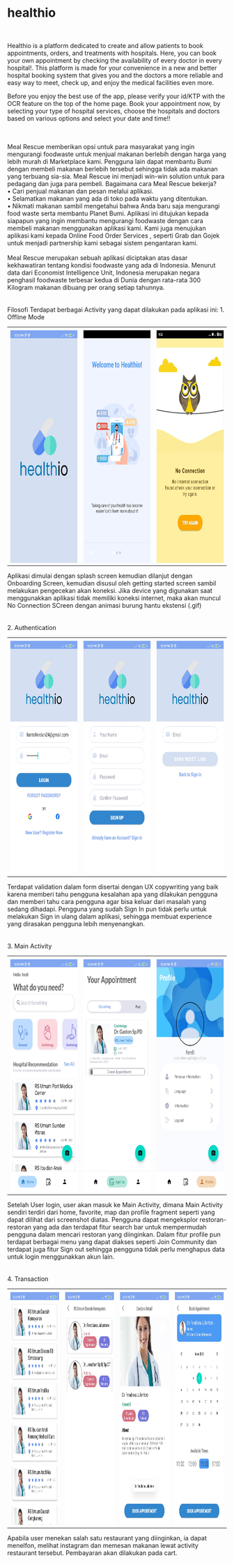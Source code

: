 # healthio
<br>

Healthio is a platform dedicated to create and allow patients to book appointments, orders, and treatments with hospitals.  Here, you can book your own appointment by checking the availability of every doctor in every hospital!. This platform is made for your convenience in a new and better hospital booking system that gives you and the doctors a more reliable and easy way to meet, check up, and enjoy the medical facilities even more.

Before you enjoy the best use of the app, please verify your id/KTP with the OCR feature on the top of the home page. Book your appointment now, by selecting your type of hospital services, choose the hospitals and doctors based on various options and select your date and time!!

<br>
<br>
Meal Rescue memberikan opsi untuk para masyarakat yang ingin mengurangi foodwaste untuk menjual makanan berlebih dengan harga yang lebih murah di Marketplace kami. Pengguna lain dapat membantu Bumi dengan membeli makanan berlebih tersebut sehingga tidak ada makanan yang terbuang sia-sia. Meal Rescue ini menjadi win-win solution untuk para pedagang dan juga para pembeli. 
Bagaimana cara Meal Rescue bekerja?
<br>
•	Cari penjual makanan dan pesan melalui aplikasi.
<br>
•	Selamatkan makanan yang ada di toko pada waktu yang ditentukan.
<br>
•	Nikmati makanan sambil mengetahui bahwa Anda baru saja mengurangi food waste serta membantu Planet Bumi.
Aplikasi ini ditujukan kepada siapapun yang ingin membantu mengurangi foodwaste dengan cara membeli makanan menggunakan aplikasi kami. Kami juga menujukan aplikasi kami kepada Online Food Order Services , seperti Grab dan Gojek untuk menjadi partnership kami sebagai sistem pengantaran kami.
<br>
<br>
Meal Rescue merupakan sebuah aplikasi diciptakan atas dasar kekhawatiran tentang kondisi foodwaste yang ada di Indonesia. Menurut data dari Economist Intelligence Unit, Indonesia merupakan negara penghasil foodwaste terbesar kedua di Dunia dengan rata-rata 300 Kilogram makanan dibuang per orang setiap tahunnya.
<br>
<br>
<br>
Filosofi
Terdapat berbagai Activity yang dapat dilakukan pada aplikasi ini:
1. Offline Mode
<table>
  <tr>
    <td>  </td>
     <td>  </td>
     <td>  </td>
  </tr>
  <tr>
    <td><img src="screenshot/Offline Mode/1.jpg" width=240 height=534></td>
    <td><img src="screenshot/Offline Mode/2.jpg" width=240 height=534></td>
    <td><img src="screenshot/Offline Mode/3.jpg" width=240 height=534></td>
  </tr>
 </table>
Aplikasi dimulai dengan splash screen kemudian dilanjut dengan Onboarding Screen, kemudian disusul oleh getting started screen sambil melakukan pengecekan akan koneksi.
Jika device yang digunakan saat menggunakkan aplikasi tidak memiliki koneksi internet, maka akan muncul No Connection SCreen dengan animasi burung hantu ekstensi (.gif)
<br>
<br>
<br>
2. Authentication
<table>
  <tr>
    <td>  </td>
     <td>  </td>
     <td>  </td>
  </tr>
  <tr>
    <td><img src="screenshot/Authentication/1.jpg" width=240 height=534></td>
    <td><img src="screenshot/Authentication/2.jpg" width=240 height=534></td>
    <td><img src="screenshot/Authentication/3.jpg" width=240 height=534></td>
  </tr>
 </table>
Terdapat validation dalam form disertai dengan UX copywriting yang baik karena memberi tahu pengguna kesalahan apa yang dilakukan pengguna dan memberi tahu cara pengguna agar bisa keluar dari masalah yang sedang dihadapi. Pengguna yang sudah Sign In pun tidak perlu untuk melakukan Sign in ulang dalam aplikasi, sehingga membuat experience yang dirasakan pengguna lebih menyenangkan.
<br>
<br>
<br>
3. Main Activity

<table>
  <tr>
    <td>  </td>
     <td>  </td>
     <td>  </td>
  </tr>
  <tr>
    <td><img src="screenshot/Main Activity/1.jpg" width=240 height=534></td>
    <td><img src="screenshot/Main Activity//2.jpg" width=240 height=534></td>
    <td><img src="screenshot/Main Activity//3.jpg" width=240 height=534></td>
    
  </tr>
 </table>
 
 Setelah User login, user akan masuk ke Main Activity, dimana Main Activity sendiri terdiri dari home, favorite, map dan profile fragment seperti yang dapat dilihat dari screenshot diatas. Pengguna dapat mengeksplor restoran-restoran yang ada dan terdapat fitur search bar untuk mempermudah pengguna dalam mencari restoran yang diinginkan. Dalam fitur profile pun terdapat berbagai menu yang dapat diakses seperti Join Community dan terdapat juga fitur Sign out sehingga pengguna tidak perlu menghapus data untuk login menggunakkan akun lain.
 <br>
<br>
<br>
4. Transaction

<table>
  <tr>
    <td>  </td>
     <td>  </td>
     <td>  </td>
  </tr>
  <tr>
    <td><img src="screenshot/Appointment/1.jpg" width=240 height=534></td>
    <td><img src="screenshot/Appointment/2.jpg" width=240 height=534></td>
    <td><img src="screenshot/Appointment/3.jpg" width=240 height=534></td>
    <td><img src="screenshot/Appointment/4.jpg" width=240 height=534></td>
  </tr>
 </table>
 
 Apabila user menekan salah satu restaurant yang diinginkan, ia dapat menelfon, melihat instagram dan memesan makanan lewat activity restaurant tersebut. Pembayaran akan dilakukan pada cart.
 <br>
<br>
<br>
